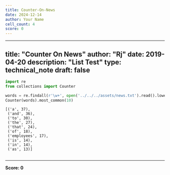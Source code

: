 ```yaml
---
title: Counter-On-News
date: 2024-12-14
author: Your Name
cell_count: 4
score: 0
---
```


---
title: "Counter On News"
author: "Rj"
date: 2019-04-20
description: "List Test"
type: technical_note
draft: false
---

```python
import re
from collections import Counter
```


```python
words = re.findall(r'\w+', open('../../../assets/news.txt').read().lower())
Counter(words).most_common(10)
```




    [('a', 37),
     ('and', 36),
     ('to', 30),
     ('the', 27),
     ('that', 24),
     ('of', 18),
     ('employees', 17),
     ('is', 14),
     ('in', 14),
     ('as', 13)]




```python

```


---
**Score: 0**